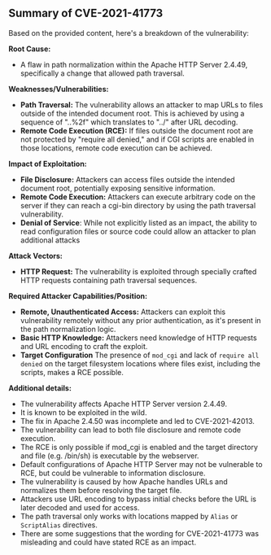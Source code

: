## Summary of CVE-2021-41773

Based on the provided content, here's a breakdown of the vulnerability:

**Root Cause:**
*   A flaw in path normalization within the Apache HTTP Server 2.4.49, specifically a change that allowed path traversal.

**Weaknesses/Vulnerabilities:**

*   **Path Traversal:** The vulnerability allows an attacker to map URLs to files outside of the intended document root. This is achieved by using a sequence of "..%2f" which translates to "../" after URL decoding. 
*   **Remote Code Execution (RCE):** If files outside the document root are not protected by "require all denied," and if CGI scripts are enabled in those locations, remote code execution can be achieved.

**Impact of Exploitation:**

*   **File Disclosure:** Attackers can access files outside the intended document root, potentially exposing sensitive information.
*  **Remote Code Execution:** Attackers can execute arbitrary code on the server if they can reach a cgi-bin directory by using the path traversal vulnerability.
*  **Denial of Service**: While not explicitly listed as an impact, the ability to read configuration files or source code could allow an attacker to plan additional attacks

**Attack Vectors:**

*   **HTTP Request:** The vulnerability is exploited through specially crafted HTTP requests containing path traversal sequences.

**Required Attacker Capabilities/Position:**

*   **Remote, Unauthenticated Access:** Attackers can exploit this vulnerability remotely without any prior authentication, as it's present in the path normalization logic.
*   **Basic HTTP Knowledge:**  Attackers need knowledge of HTTP requests and URL encoding to craft the exploit.
*  **Target Configuration** The presence of `mod_cgi` and lack of `require all denied` on the target filesystem locations where files exist, including the scripts, makes a RCE possible.

**Additional details:**

* The vulnerability affects Apache HTTP Server version 2.4.49.
* It is known to be exploited in the wild.
*  The fix in Apache 2.4.50 was incomplete and led to CVE-2021-42013.
* The vulnerability can lead to both file disclosure and remote code execution.
*   The RCE is only possible if mod\_cgi is enabled and the target directory and file (e.g. /bin/sh) is executable by the webserver.
*   Default configurations of Apache HTTP Server may not be vulnerable to RCE, but could be vulnerable to information disclosure.
*   The vulnerability is caused by how Apache handles URLs and normalizes them before resolving the target file.
*   Attackers use URL encoding to bypass initial checks before the URL is later decoded and used for access.
*   The path traversal only works with locations mapped by `Alias` or `ScriptAlias` directives.
* There are some suggestions that the wording for CVE-2021-41773 was misleading and could have stated RCE as an impact.